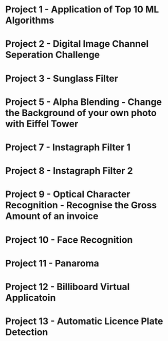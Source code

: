 # Project 1 - Application of Top 10 ML Algorithms
# Project 2 - Digital Image Channel Seperation Challenge
# Project 3 - Sunglass Filter
# Project 5 - Alpha Blending - Change the Background of your own photo with Eiffel Tower
# Project 7 - Instagraph Filter 1
# Project 8 - Instagraph Filter 2
# Project 9 - Optical Character Recognition - Recognise the Gross Amount of an invoice
# Project 10 - Face Recognition
# Project 11 - Panaroma
# Project 12 - Billiboard Virtual Applicatoin
# Project 13 - Automatic Licence Plate Detection
